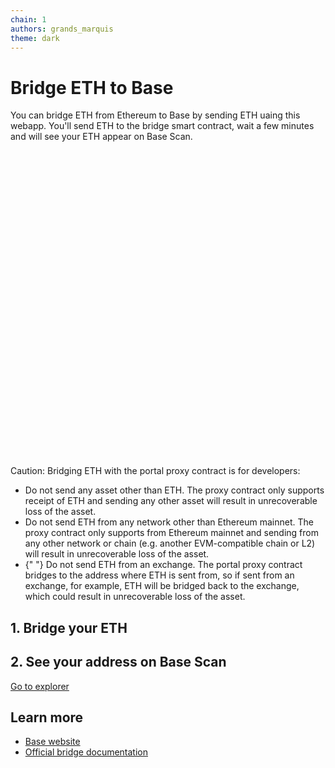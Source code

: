 ```yaml
---
chain: 1
authors: grands_marquis
theme: dark
---
```


<div class="p-10">

# Bridge ETH to Base

You can bridge ETH from Ethereum to Base by sending ETH uaing this webapp. You'll send ETH to the bridge smart contract, wait a few minutes and will see your ETH appear on Base Scan.

<div className="alert alert-warning">
  <svg
    xmlns="http://www.w3.org/2000/svg"
    className="stroke-current shrink-0 h-6 w-6"
    fill="none"
    viewBox="0 0 24 24"
  >
    <path
      strokeLinecap="round"
      strokeLinejoin="round"
      strokeWidth="2"
      d="M12 9v2m0 4h.01m-6.938 4h13.856c1.54 0 2.502-1.667 1.732-3L13.732 4c-.77-1.333-2.694-1.333-3.464 0L3.34 16c-.77 1.333.192 3 1.732 3z"
    />
  </svg>
  <span>
    Caution: Bridging ETH with the portal proxy contract is for developers:
    <ul>
      <li>
        Do not send any asset other than ETH. The proxy contract only supports
        receipt of ETH and sending any other asset will result in unrecoverable
        loss of the asset.
      </li>
      <li>
        Do not send ETH from any network other than Ethereum mainnet. The proxy
        contract only supports from Ethereum mainnet and sending from any other
        network or chain (e.g. another EVM-compatible chain or L2) will result
        in unrecoverable loss of the asset.
      </li>
      <li>
        {" "}
        Do not send ETH from an exchange. The portal proxy contract bridges to the
        address where ETH is sent from, so if sent from an exchange, for example,
        ETH will be bridged back to the exchange, which could result in unrecoverable
        loss of the asset.
      </li>
    </ul>
  </span>
</div>

## 1. Bridge your ETH

<SendTransaction
  hideRecipient={true}
  buttonText="Bridge to base"
  to="0x49048044D57e1C92A77f79988d21Fa8fAF74E97e"
/>

## 2. See your address on Base Scan

<PleaseConnect>
<a class="btn" href={"https://basescan.org/address/" + userAddress}>Go to explorer</a>
</PleaseConnect>

## Learn more

- [Base website](https://base.org/)
- [Official bridge documentation](https://docs.base.org/tools/bridges/)

</div>
